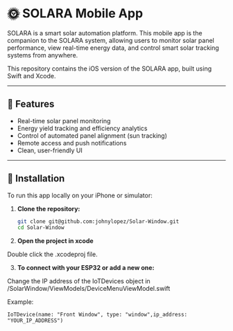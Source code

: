 # 🌞 SOLARA Mobile App

SOLARA is a smart solar automation platform. This mobile app is the companion to the SOLARA system, allowing users to monitor solar panel performance, view real-time energy data, and control smart solar tracking systems from anywhere.

This repository contains the iOS version of the SOLARA app, built using Swift and Xcode.

---

## 📱 Features

- Real-time solar panel monitoring
- Energy yield tracking and efficiency analytics
- Control of automated panel alignment (sun tracking)
- Remote access and push notifications
- Clean, user-friendly UI

---

## 🚀 Installation

To run this app locally on your iPhone or simulator:

1. **Clone the repository:**

   ```bash
   git clone git@github.com:johnylopez/Solar-Window.git
   cd Solar-Window

2. **Open the project in xcode**

Double click the .xcodeproj file.

3. **To connect with your ESP32 or add a new one:**

Change the IP address of the IoTDevices object in /SolarWindow/ViewModels/DeviceMenuViewModel.swift 

Example:

    IoTDevice(name: "Front Window", type: "window",ip_address: "YOUR_IP_ADDRESS")
